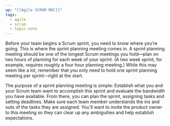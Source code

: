 ```yaml
---
up: "[[Agile SCRUM MOC]]"
tags:
  - agile
  - scrum
  - topic-note
---
```

Before your team begins a Scrum sprint, you need to know where you’re going. This is where the sprint planning meeting comes in. A sprint planning meeting should be one of the longest Scrum meetings you hold—plan on two hours of planning for each week of your sprint. (A two week sprint, for example, requires roughly a four hour planning meeting.) While this may seem like a lot, remember that you only need to hold one sprint planning meeting per sprint—right at the start. 

The purpose of a sprint planning meeting is simple: Establish what you and your Scrum team want to accomplish this sprint and evaluate the bandwidth you have available. From there, you can plan the sprint, assigning tasks and setting deadlines. Make sure each team member understands the ins and outs of the tasks they are assigned. You’ll want to invite the product owner to this meeting so they can clear up any ambiguities and help establish expectations.